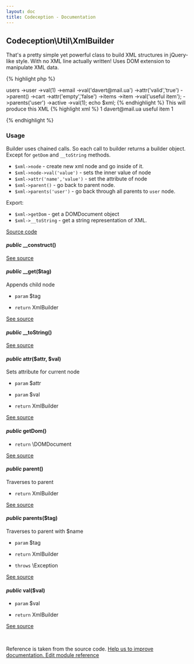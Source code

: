 ```yaml
---
layout: doc
title: Codeception - Documentation
---
```



## Codeception\Util\XmlBuilder



That's a pretty simple yet powerful class to build XML structures in jQuery-like style. With no XML line actually written!
Uses DOM extension to manipulate XML data.

{% highlight php %}

<?php
$xml = new \Codeception\Util\XmlBuilder();
$xml->users
	->user
		->val(1)
		->email
			->val('davert@mail.ua')
			->attr('valid','true')
			->parent()
		->cart
			->attr('empty','false')
			->items
				->item
					->val('useful item');
				->parents('user')
		->active
			->val(1);
echo $xml;

{% endhighlight %}

This will produce this XML

{% highlight xml %}

<?xml version="1.0"?>
<users>
	<user>
		1
		<email valid="true">davert@mail.ua</email>
		<cart empty="false">
			<items>
				<item>useful item</item>
			</items>
		</cart>
		<active>1</active>
	</user>
</users>

{% endhighlight %}

### Usage

Builder uses chained calls. So each call to builder returns a builder object. Except for `getDom` and `__toString` methods.

 * `$xml->node` - create new xml node and go inside of it.
 * `$xml->node->val('value')` - sets the inner value of node
 * `$xml->attr('name','value')` - set the attribute of node
 * `$xml->parent()` - go back to parent node.
 * `$xml->parents('user')` - go back through all parents to `user` node.

Export:

 * `$xml->getDom` - get a DOMDocument object
 * `$xml->__toString` - get a string representation of XML.

[Source code](https://github.com/Codeception/Codeception/blob/master/src/Codeception/Util/XmlBuilder.php)


#### *public* __construct() 

[See source](https://github.com/Codeception/Codeception/blob/2.0/src/Codeception/Util/XmlBuilder.php#L77)

#### *public* __get($tag) 

Appends child node

 * `param` $tag

 * `return`  XmlBuilder

[See source](https://github.com/Codeception/Codeception/blob/2.0/src/Codeception/Util/XmlBuilder.php#L90)

#### *public* __toString() 

[See source](https://github.com/Codeception/Codeception/blob/2.0/src/Codeception/Util/XmlBuilder.php#L162)

#### *public* attr($attr, $val) 

Sets attribute for current node

 * `param` $attr
 * `param` $val

 * `return`  XmlBuilder

[See source](https://github.com/Codeception/Codeception/blob/2.0/src/Codeception/Util/XmlBuilder.php#L117)

#### *public* getDom() 

 * `return`  \DOMDocument

[See source](https://github.com/Codeception/Codeception/blob/2.0/src/Codeception/Util/XmlBuilder.php#L170)

#### *public* parent() 

Traverses to parent

 * `return`  XmlBuilder

[See source](https://github.com/Codeception/Codeception/blob/2.0/src/Codeception/Util/XmlBuilder.php#L128)

#### *public* parents($tag) 

Traverses to parent with $name

 * `param` $tag

 * `return`  XmlBuilder
 * `throws`  \Exception

[See source](https://github.com/Codeception/Codeception/blob/2.0/src/Codeception/Util/XmlBuilder.php#L142)

#### *public* val($val) 

 * `param` $val

 * `return`  XmlBuilder

[See source](https://github.com/Codeception/Codeception/blob/2.0/src/Codeception/Util/XmlBuilder.php#L103)

<p>&nbsp;</p><div class="alert alert-warning">Reference is taken from the source code. <a href="https://github.com/Codeception/Codeception/blob/2.0/src/Codeception/Util/XmlBuilder.php">Help us to improve documentation. Edit module reference</a></div>
